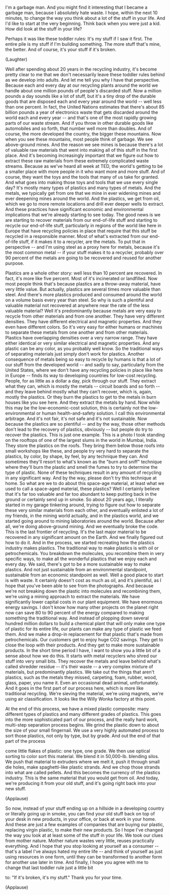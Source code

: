 
I&#39;m a garbage man.
And you might find it interesting that I became a garbage man,
because I absolutely hate waste.
I hope, within the next 10 minutes,
to change the way you think
about a lot of the stuff in your life.
And I&#39;d like to start at the very beginning.
Think back when you were just a kid.
How did look at the stuff in your life?

Perhaps it was like these toddler rules:
It&#39;s my stuff if I saw it first.
The entire pile is my stuff if I&#39;m building something.
The more stuff that&#39;s mine, the better.
And of course, it&#39;s your stuff if it&#39;s broken.

(Laughter)

Well after spending about 20 years in the recycling industry,
it&#39;s become pretty clear to me
that we don&#39;t necessarily leave these toddler rules behind
as we develop into adults.
And let me tell you why I have that perspective.
Because each and every day
at our recycling plants around the world
we handle about one million pounds
of people&#39;s discarded stuff.
Now a million pounds a day sounds like a lot of stuff,
but it&#39;s a tiny drop of the durable goods
that are disposed each and every year around the world --
well less than one percent.
In fact, the United Nations estimates
that there&#39;s about 85 billion pounds a year
of electronics waste
that gets discarded around the world each and every year --
and that&#39;s one of the most rapidly growing parts of our waste stream.
And if you throw in other durable goods like automobiles and so forth,
that number well more than doubles.
And of course, the more developed the country,
the bigger these mountains.
Now when you see these mountains,
most people think of garbage.
We see above-ground mines.
And the reason we see mines is because there&#39;s a lot of valuable raw materials
that went into making all of this stuff in the first place.
And it&#39;s becoming increasingly important
that we figure out how to extract these raw materials
from these extremely complicated waste streams.
Because as we&#39;ve heard all week at TED,
the world&#39;s getting to be a smaller place with more people in it
who want more and more stuff.
And of course, they want the toys and the tools
that many of us take for granted.
And what goes into making those toys and tools
that we use every single day?
It&#39;s mostly many types of plastics and many types of metals.
And the metals, we typically get
from ore that we mine
in ever widening mines
and ever deepening mines around the world.
And the plastics, we get from oil,
which we go to more remote locations
and drill ever deeper wells to extract.
And these practices have
significant economic and environmental implications
that we&#39;re already starting to see today.
The good news is we are starting to recover materials from our end-of-life stuff
and starting to recycle our end-of-life stuff,
particularly in regions of the world like here in Europe
that have recycling policies in place
that require that this stuff be recycled
in a responsible manner.
Most of what&#39;s extracted from our end-of-life stuff,
if it makes it to a recycler, are the metals.
To put that in perspective --
and I&#39;m using steel as a proxy here for metals,
because it&#39;s the most common metal --
if your stuff makes it to a recycler,
probably over 90 percent of the metals
are going to be recovered and reused for another purpose.

Plastics are a whole other story:
well less than 10 percent are recovered.
In fact, it&#39;s more like five percent.
Most of it&#39;s incinerated or landfilled.
Now most people think that&#39;s because plastics are a throw-away material,
have very little value.
But actually, plastics are several times more valuable than steel.
And there&#39;s more plastics produced and consumed
around the world on a volume basis
every year than steel.
So why is such a plentiful and valuable material
not recovered at anywhere near the rate
of the less valuable material?
Well it&#39;s predominantly because
metals are very easy to recycle
from other materials and from one another.
They have very different densities.
They have different electrical and magnetic properties.
And they even have different colors.
So it&#39;s very easy for either humans or machines
to separate these metals
from one another and from other materials.
Plastics have overlapping densities over a very narrow range.
They have either identical or very similar
electrical and magnetic properties.
And any plastic can be any color,
as you probably well know.
So the traditional ways of separating materials
just simply don&#39;t work for plastics.
Another consequence of metals being so easy to recycle by humans
is that a lot of our stuff from the developed world --
and sadly to say, particularly from the United States,
where we don&#39;t have any recycling policies in place like here in Europe --
finds its way to developing countries
for low-cost recycling.
People, for as little as a dollar a day, pick through our stuff.
They extract what they can, which is mostly the metals --
circuit boards and so forth --
and they leave behind mostly what they can&#39;t recover,
which is, again, mostly the plastics.
Or they burn the plastics to get to the metals
in burn houses like you see here.
And they extract the metals by hand.
Now while this may be the low-economic-cost solution,
this is certainly not the low-environmental
or human health-and-safety solution.
I call this environmental arbitrage.
And it&#39;s not fair, it&#39;s not safe
and it&#39;s not sustainable.
Now because the plastics are so plentiful --
and by the way,
those other methods don&#39;t lead to the recovery of plastics, obviously --
but people do try to recover the plastics.
This is just one example.
This is a photo I took standing on the rooftops
of one of the largest slums in the world in Mumbai, India.
They store the plastics on the roofs.
They bring them below those roofs into small workshops like these,
and people try very hard to separate the plastics,
by color, by shape, by feel,
by any technique they can.
And sometimes they&#39;ll resort to what&#39;s known as the &quot;burn and sniff&quot; technique
where they&#39;ll burn the plastic and smell the fumes
to try to determine the type of plastic.
None of these techniques result in any amount of recycling
in any significant way.
And by the way,
please don&#39;t try this technique at home.
So what are we to do about this space-age material,
at least what we used to call a space-aged material, these plastics?
Well I certainly believe that it&#39;s far too valuable and far too abundant
to keep putting back in the ground
or certainly send up in smoke.
So about 20 years ago, I literally started in my garage tinkering around,
trying to figure out how to separate
these very similar materials from each other,
and eventually enlisted a lot of my friends,
in the mining world actually, and in the plastics world,
and we started going around to mining laboratories around the world.
Because after all, we&#39;re doing above-ground mining.
And we eventually broke the code.
This is the last frontier of recycling.
It&#39;s the last major material
to be recovered in any significant amount on the Earth.
And we finally figured out how to do it.
And in the process, we started recreating
how the plastics industry makes plastics.
The traditional way to make plastics
is with oil or petrochemicals.
You breakdown the molecules, you recombine them in very specific ways,
to make all the wonderful plastics that we enjoy each and every day.
We said, there&#39;s got to be a more sustainable way to make plastics.
And not just sustainable from an environmental standpoint,
sustainable from an economic standpoint as well.
Well a good place to start is with waste.
It certainly doesn&#39;t cost as much as oil,
and it&#39;s plentiful,
as I hope that you&#39;ve been able to see from the photographs.
And because we&#39;re not breaking down the plastic into molecules
and recombining them,
we&#39;re using a mining approach to extract the materials.
We have significantly lower capital costs
in our plant equipment.
We have enormous energy savings.
I don&#39;t know how many other projects on the planet right now
can save 80 to 90 percent of the energy
compared to making something the traditional way.
And instead of plopping down several hundred million dollars
to build a chemical plant
that will only make one type of plastic for its entire life,
our plants can make any type of plastic we feed them.
And we make a drop-in replacement
for that plastic that&#39;s made from petrochemicals.
Our customers get to enjoy
huge CO2 savings.
They get to close the loop with their products.
And they get to make more sustainable products.
In the short time period I have,
I want to show you a little bit of a sense about how we do this.
It starts with metal recyclers who shred our stuff into very small bits.
They recover the metals
and leave behind what&#39;s called shredder residue -- it&#39;s their waste --
a very complex mixture of materials,
but predominantly plastics.
We take out the things that aren&#39;t plastics,
such as the metals they missed, carpeting, foam, rubber,
wood, glass, paper, you name it.
Even an occasional dead animal, unfortunately.
And it goes in the first part of our process here, which is more like traditional recycling.
We&#39;re sieving the material, we&#39;re using magnets,
we&#39;re using air classification.
It looks like the Willy Wonka factory at this point.

At the end of this process, we have a mixed plastic composite:
many different types of plastics
and many different grades of plastics.
This goes into the more sophisticated part of our process,
and the really hard work, multi-step separation process begins.
We grind the plastic down to about the size of your small fingernail.
We use a very highly automated process
to sort those plastics,
not only by type, but by grade.
And out the end of that part of the process

come little flakes of plastic:
one type, one grade.
We then use optical sorting to color sort this material.
We blend it in 50,000-lb. blending silos.
We push that material to extruders where we melt it,
push it through small die holes,
make spaghetti-like plastic strands.
And we chop those strands
into what are called pellets.
And this becomes the currency of the plastics industry.
This is the same material
that you would get from oil.
And today,
we&#39;re producing it from your old stuff,
and it&#39;s going right back into your new stuff.

(Applause)

So now, instead of your stuff ending up
on a hillside in a developing country
or literally going up in smoke,
you can find your old stuff
back on top of your desk in new products,
in your office,
or back at work in your home.
And these are just a few examples
of companies that are buying our plastic,
replacing virgin plastic,
to make their new products.
So I hope I&#39;ve changed the way you look at
at least some of the stuff in your life.
We took our clues from mother nature.
Mother nature wastes very little,
reuses practically everything.
And I hope that you stop looking at yourself as a consumer --
that&#39;s a label I&#39;ve always hated my entire life --
and think of yourself as just using resources in one form,
until they can be transformed to another form
for another use later in time.
And finally, I hope you agree with me
to change that last toddler rule just a little bit

to: &quot;If it&#39;s broken, it&#39;s my stuff.&quot;
Thank you for your time.

(Applause)

